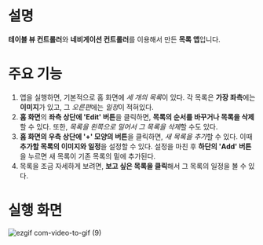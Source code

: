 # 설명
**테이블 뷰 컨트롤러**와 **네비게이션 컨트롤러**를 이용해서 만든 **목록 앱**입니다.

# 주요 기능
1. 앱을 실행하면, 기본적으로 홈 화면에 *세 개의 목록*이 있다. 각 목록은 **가장 좌측**에는 **이미지**가 있고, 그 *오른편*에는 *일정*이 적혀있다.
2. **홈 화면**의 **좌측 상단에 'Edit' 버튼**을 클릭하면, **목록의 순서를 바꾸거나 목록을 삭제**할 수 있다. 또한, *목록을 왼쪽으로 밀어서 그 목록을 삭제*할 수도 있다.
3. **홈 화면의 우측 상단에 '+' 모양의 버튼**을 클릭하면, *새 목록을 추가*할 수 있다. 이때 **추가할 목록의 이미지와 일정**을 설정할 수 있다. 설정을 마친 후 **하단의 'Add' 버튼**을 누르면 새 목록이 기존 목록의 밑에 추가된다.
4. 목록을 조금 자세하게 보려면, **보고 싶은 목록을 클릭**해서 그 목록의 일정을 볼 수 있다.

# 실행 화면

![ezgif com-video-to-gif (9)](https://github.com/taeyoonL/table_view_controller/assets/132141316/19e79367-15e6-4863-825d-160898de5be9)
